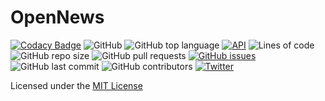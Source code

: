 # OpenNews 

[![Codacy Badge](https://app.codacy.com/project/badge/Grade/5dcb30d182e64717a1495b0b631d330c)](https://www.codacy.com/gh/bibutikoley/OpenNews/dashboard?utm_source=github.com&amp;utm_medium=referral&amp;utm_content=bibutikoley/OpenNews&amp;utm_campaign=Badge_Grade)
![GitHub](https://img.shields.io/github/license/bibutikoley/OpenNews)
![GitHub top language](https://img.shields.io/github/languages/top/bibutikoley/OpenNews)
[![API](https://img.shields.io/badge/API-21%2B-brightgreen.svg?style=flat)](https://android-arsenal.com/api?level=21)
![Lines of code](https://img.shields.io/tokei/lines/github.com/bibutikoley/OpenNews)
![GitHub repo size](https://img.shields.io/github/repo-size/bibutikoley/OpenNews)
![GitHub pull requests](https://img.shields.io/github/issues-pr-raw/bibutikoley/OpenNews)
[![GitHub issues](https://img.shields.io/github/issues/bibutikoley/OpenNews)](https://github.com/bibutikoley/OpenNews/issues)
![GitHub last commit](https://img.shields.io/github/last-commit/bibutikoley/OpenNews)
![GitHub contributors](https://img.shields.io/github/contributors/bibutikoley/OpenNews)
[![Twitter](https://img.shields.io/twitter/url?style=social&url=https%3A%2F%2Ftwitter.com%2Fiambibuti)](https://twitter.com/intent/tweet?text=Wow:&url=https%3A%2F%2Fgithub.com%2Fbibutikoley%2FOpenNews)

Licensed under the [MIT License](LICENSE)
